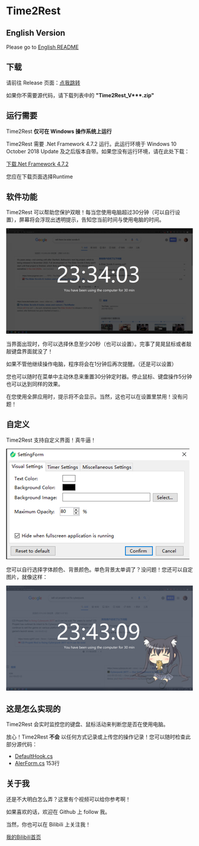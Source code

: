 ﻿# Time2Rest

## English Version

Please go to [English README](https://github.com/SDchao/Time2Rest/blob/main/README_en.md)

## 下载
请前往 Release 页面：[点我跳转](https://github.com/SDchao/Time2Rest/releases/latest)

如果你不需要源代码，请下载列表中的 **"Time2Rest_V\*\*\*.zip"**

## 运行需要

Time2Rest **仅可在 Windows 操作系统上运行**

Time2Rest 需要 .Net Framework 4.7.2 运行。此运行环境于 Windows 10 October 2018 Update 及之后版本自带。如果您没有运行环境，请在此处下载：

[下载.Net Framework 4.7.2](https://dotnet.microsoft.com/download/dotnet-framework/net472)

您应在下载页面选择Runtime

## 软件功能

Time2Rest 可以帮助您保护双眼！每当您使用电脑超过30分钟（可以自行设置），屏幕将会浮现出透明提示，告知您当前时间与使用电脑的时间。

![主界面](https://github.com/SDchao/Time2Rest/blob/main/Time2Rest/Resources/Demo_Reminder.png)

当界面出现时，你可以选择休息至少20秒（也可以设置）。完事了晃晃鼠标或者敲敲键盘界面就没了！

如果不管他继续操作电脑，程序将会在1分钟后再次提醒。（还是可以设置）

您也可以随时在菜单中主动休息来重置30分钟定时器。停止鼠标、键盘操作5分钟也可以达到同样的效果。

在您使用全屏应用时，提示将不会显示。当然，这也可以在设置里禁用！没有问题！

## 自定义

Time2Rest 支持自定义界面！真牛逼！

![设置界面](https://github.com/SDchao/Time2Rest/blob/main/Time2Rest/Resources/Demo_Settings.png)

您可以自行选择字体颜色、背景颜色。单色背景太单调了？没问题！您还可以自定图片，就像这样：

![二次元浓度过高](https://github.com/SDchao/Time2Rest/blob/main/Time2Rest/Resources/Demo_Img.png)

## 这是怎么实现的

Time2Rest 会实时监控您的键盘、鼠标活动来判断您是否在使用电脑。

放心！Time2Rest **不会** 以任何方式记录或上传您的操作记录！您可以随时检查此部分源代码：

* [DefaultHook.cs](https://github.com/SDchao/Time2Rest/blob/main/Time2Rest/WinInteractors/DefaultHook.cs)
* [AlerForm.cs](https://github.com/SDchao/Time2Rest/blob/main/Time2Rest/AlertForm.cs#L153-L192) 153行

## 关于我

还是不大明白怎么弄？这里有个视频可以给你参考啊！

如果喜欢的话，欢迎在 Github 上 follow 我。

当然，你也可以在 Bilibili 上关注我！

[我的Bilibili首页](https://space.bilibili.com/12263994)